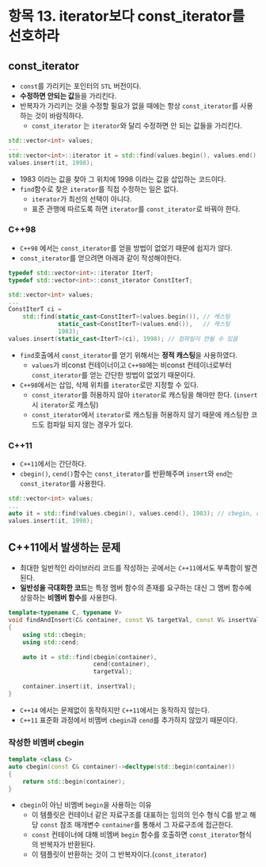 # 항목 13. iterator보다 const_iterator를 선호하라
## const_iterator
- `const`를 가리키는 포인터의 `STL` 버전이다.
- **수정하면 안되는 값**들을 가리킨다.
- 반복자가 가리키는 것을 수정할 필요가 없을 때에는 항상 `const_iterator`를 사용하는 것이 바람직하다.
  - `const_iterator` 는 `iterator`와 달리 수정하면 안 되는 값들을 가리킨다.

```cpp
std::vector<int> values;
...
std::vector<int>::iterator it = std::find(values.begin(), values.end(), 1983);
values.insert(it, 1998);
```
- 1983 이라는 값을 찾아 그 위치에 1998 이라는 값을 삽입하는 코드이다.
- `find`함수로 찾은 `iterator`를 직접 수정하는 일은 없다.
  - `iterator`가 최선의 선택이 아니다.
  - 표준 관행에 따르도록 하면 `iterator`를 `const_iterator`로 바꿔야 한다.

### C++98
- `C++98` 에서는 `const_iterator`를 얻을 방법이 없었기 때문에 쉽지가 않다.
- `const_iterator`를 얻으려면 아래과 같이 작성해야한다.
```cpp
typedef std::vector<int>::iterator IterT;
typedef std::vector<int>::const_iterator ConstIterT;

std::vector<int> values;
...
ConstIterT ci =
    std::find(static_cast<ConstIterT>(values.begin()), // 캐스팅
              static_cast<ConstIterT>(values.end()),   // 캐스팅
              1983);
values.insert(static_cast<IterT>(ci), 1998); // 컴파일이 안될 수 있음
```
- `find`호출에서 `const_iterator`를 얻기 위해서는 **정적 캐스팅**을 사용하였다.
  - `values`가 비const 컨테이너이고 `C++98`에는 비const 컨테이너로부터 `const_iterator`를 얻는 간단한 방법이 없었기 때문이다.
- `C++98`에서는 삽입, 삭제 위치를 `iterator`로만 지정할 수 있다.
  - `const_iterator`를 허용하지 않아 `iterator`로 캐스팅을 해야만 한다. (`insert`시 `iterator`로 캐스팅)
  - `const_iterator`에서 `iterator`로 캐스팅을 허용하지 않기 때문에 캐스팅한 코드도 컴파일 되지 않는 경우가 있다.

### C++11
- `C++11`에서는 간단하다.
- `cbegin()`, `cend()`함수는 `const_iterator`를 반환해주며 `insert`와 `end`는 `const_iterator`를 사용한다.

```cpp
std::vector<int> values;
...
auto it = std::find(values.cbegin(), values.cend(), 1983); // cbegin, cend 사용
values.insert(it, 1998);
```

## C++11에서 발생하는 문제
- 최대한 일반적인 라이브러리 코드를 작성하는 곳에서는 `C++11`에서도 부족함이 발견된다.
- **일반성을 극대화한 코드**는 특정 멤버 함수의 존재를 요구하는 대신 그 멤버 함수에 상응하는 **비멤버 함수**를 사용한다.
```cpp
template<typename C, typename V>
void findAndInsert(C& container, const V& targetVal, const V& insertVal)
{
    using std::cbegin;
    using std::cend;
    
    auto it = std::find(cbegin(container),
                        cend(container),
                        targetVal);
                       
    container.insert(it, insertVal);
}
```            
- `C++14` 에서는 문제없이 동작하지만 `C++11`에서는 동작하지 않는다.
- `C++11` 표준화 과정에서 비멤버 `cbegin`과 `cend`를 추가하지 않았기 때문이다.

### 작성한 비멤버 cbegin
```cpp
template <class C>
auto cbegin(const C& container)->decltype(std::begin(container))
{
    return std::begin(container);
}
```
- `cbegin`이 아닌 비멤버 `begin`을 사용하는 이유
  - 이 템플릿은 컨테이너 같은 자료구조를 대표하는 임의의 인수 형식 C를 받고 해당 `const` 참조 매개변수 `container`를 통해서 그 자료구조에 접근한다.
  - `const` 컨테이너에 대해 비멤버 `begin` 함수를 호출하면 `const_iterator`형식의 반복자가 반환된다.
  - 이 템플릿이 반환하는 것이 그 반복자이다.(`const_iterator`)